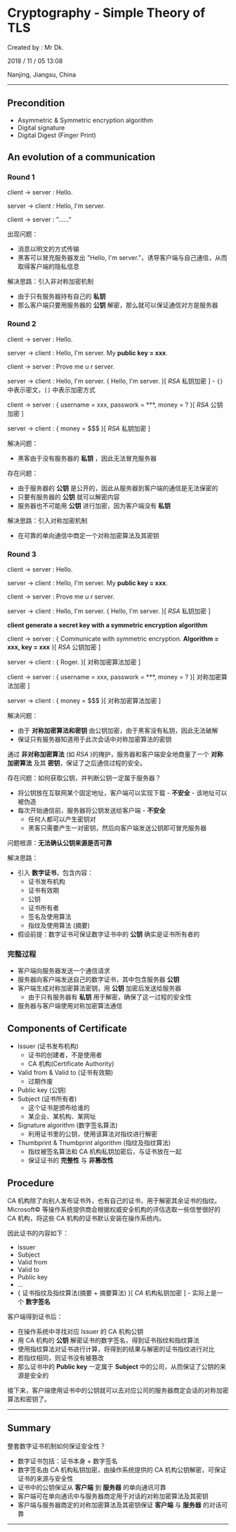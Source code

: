 # Cryptography - Simple Theory of TLS

Created by : Mr Dk.

2018 / 11 / 05 13:08

Nanjing, Jiangsu, China

---

## Precondition

* Asymmetric & Symmetric encryption algorithm
* Digital signature
* Digital Digest (Finger Print)

## An evolution of a communication

### Round 1

client &rarr; server : Hello.

server &rarr; client : Hello, I'm server.

client &rarr; server : "......"

出现问题：

* 消息以明文的方式传输
* 黑客可以冒充服务器发出 "Hello, I'm server."，诱导客户端与自己通信，从而取得客户端的隐私信息

解决思路：引入非对称加密机制
* 由于只有服务器持有自己的 **私钥**
* 那么客户端只要用服务器的 **公钥** 解密，那么就可以保证通信对方是服务器

### Round 2

client &rarr; server : Hello.

server &rarr; client : Hello, I'm server. My **public key = xxx**.

client &rarr; server : Prove me u r server.

server &rarr; client : Hello, I'm server. { Hello, I'm server. }[ *RSA* 私钥加密 ] - `{}` 中表示密文，`[]` 中表示加密方式

client &rarr; server : { username = xxx, passwork = ***, money = ? }[ *RSA* 公钥加密 ]

server &rarr; client : { money = $$$ }[ *RSA* 私钥加密 ]

解决问题：

* 黑客由于没有服务器的 **私钥** ，因此无法冒充服务器

存在问题：

* 由于服务器的 **公钥** 是公开的，因此从服务器到客户端的通信是无法保密的
* 只要有服务器的 **公钥** 就可以解密内容
* 服务器也不可能用 **公钥** 进行加密，因为客户端没有 **私钥**

解决思路：引入对称加密机制

* 在可靠的单向通信中商定一个对称加密算法及其密钥

### Round 3

client &rarr; server : Hello.

server &rarr; client : Hello, I'm server. My **public key = xxx**.

client &rarr; server : Prove me u r server.

server &rarr; client : Hello, I'm server. { Hello, I'm server. }[ *RSA* 私钥加密 ]

**client generate a secret key with a symmetric encryption algorithm**

client &rarr; server : { Communicate with symmetric encryption. **Algorithm = xxx, key = xxx** }[ *RSA* 公钥加密 ]

server &rarr; client : { Roger. }[ 对称加密算法加密 ]

client &rarr; server : { username = xxx, passwork = ***, money = ? }[ 对称加密算法加密 ]

server &rarr; client : { money = $$$ }[ 对称加密算法加密 ]

解决问题：

* 由于 **对称加密算法和密钥** 由公钥加密，由于黑客没有私钥，因此无法破解
* 保证只有服务器知道用于此次会话中对称加密算法的密钥

通过 **非对称加密算法** (如 *RSA* )的掩护，服务器和客户端安全地商量了一个 **对称加密算法** 及其 **密钥**，保证了之后通信过程的安全。

存在问题：如何获取公钥，并判断公钥一定属于服务器？

* 将公钥放在互联网某个固定地址，客户端可以实现下载 - **不安全** - 该地址可以被伪造
* 每次开始通信前，服务器将公钥发送给客户端 - **不安全**
  * 任何人都可以产生密钥对
  * 黑客只需要产生一对密钥，然后向客户端发送公钥即可冒充服务器

问题根源：**无法确认公钥来源是否可靠**

解决思路：

* 引入 **数字证书**，包含内容：
  * 证书发布机构
  * 证书有效期
  * 公钥
  * 证书所有者
  * 签名及使用算法
  * 指纹及使用算法 (摘要)
* 假设前提：数字证书可保证数字证书中的 **公钥** 确实是证书所有者的

### 完整过程

* 客户端向服务器发送一个通信请求
* 服务器向客户端发送自己的数字证书，其中包含服务器 **公钥**
* 客户端生成对称加密算法密钥，用 **公钥** 加密后发送给服务器
  * 由于只有服务器有 **私钥** 用于解密，确保了这一过程的安全性
* 服务器与客户端使用对称加密算法通信

## Components of Certificate

* Issuer (证书发布机构)
  * 证书的创建者，不是使用者
  * CA 机构(Certificate Authority)
* Valid from & Valid to (证书有效期)
  * 过期作废
* Public key (公钥)
* Subject (证书所有者)
  * 这个证书是颁布给谁的
  * 某企业、某机构、某网址
* Signature algorithm (数字签名算法)
  * 利用证书里的公钥，使用该算法对指纹进行解密
* Thumbprint & Thumbprint algorithm (指纹及指纹算法)
  * 指纹被签名算法和 CA 机构私钥加密后，与证书放在一起
  * 保证证书的 **完整性** 与 **非篡改性**

## Procedure

CA 机构除了向别人发布证书外，也有自己的证书，用于解密其余证书的指纹。Microsoft© 等操作系统提供商会根据权威安全机构的评估选取一些信誉很好的 CA 机构，将这些 CA 机构的证书默认安装在操作系统内。

因此证书的内容如下：

* Issuer
* Subject
* Valid from
* Valid to
* Public key
* ...
* { 证书指纹及指纹算法(摘要 + 摘要算法) }[ *CA* 机构私钥加密 ] - 实际上是一个 **数字签名**

客户端得到证书后：

* 在操作系统中寻找对应 Issuer 的 CA 机构公钥
* 用 CA 机构的 **公钥** 解密证书的数字签名，得到证书指纹和指纹算法
* 使用指纹算法对证书进行计算，将得到的结果与解密的证书指纹进行对比
* 若指纹相同，则证书没有被篡改
* 那么证书中的 **Public key** 一定属于 **Subject** 中的公司，从而保证了公钥的来源是安全的

接下来，客户端使用证书中的公钥就可以去对应公司的服务器商定会话的对称加密算法和密钥了。

---

## Summary

整套数字证书机制如何保证安全性？

* 数字证书包括：证书本身 + 数字签名
* 数字签名由 CA 机构私钥加密，由操作系统提供的 CA 机构公钥解密，可保证证书的来源与安全性
* 证书中的公钥保证从 **客户端** 到 **服务器** 的单向通讯可靠
* 客户端可在单向通讯中与服务器商定用于对话的对称加密算法及其密钥
* 客户端与服务器商定的对称加密算法及其密钥保证 **客户端** 与 **服务器** 的对话可靠

---

